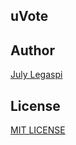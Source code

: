 ## uVote

## Author
[July Legaspi](https://github.com/julylegaspi)

## License
[MIT LICENSE](LICENSE)